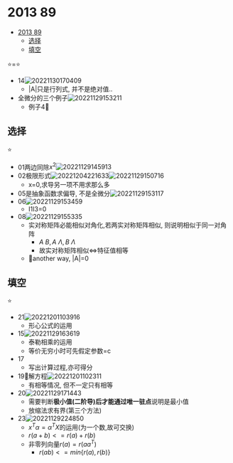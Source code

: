# 2013 89

- [2013 89](#2013-89)
  - [选择](#选择)
  - [填空](#填空)

⭐=⭐

- 14![20221130170409](https://raw.githubusercontent.com/Logible/Image/main/note_image/20221130170409.png)
  - |A|只是行列式, 并不是绝对值..
- 全微分的三个例子![20221129153211](https://raw.githubusercontent.com/Logible/Image/main/note_image/20221129153211.png)
  - 例子4💚

## 选择

⭐

- 01两边同除$x^2$![20221129145913](https://raw.githubusercontent.com/Logible/Image/main/note_image/20221129145913.png)
- 02极限形式![20221204221633](https://raw.githubusercontent.com/Logible/Image/main/note_image/20221204221633.png)![20221129150716](https://raw.githubusercontent.com/Logible/Image/main/note_image/20221129150716.png)
  - x=0,求导另一项不用求那么多
- 05是抽象函数求偏导, 不是全微分![20221129153117](https://raw.githubusercontent.com/Logible/Image/main/note_image/20221129153117.png)
- 06![20221129153459](https://raw.githubusercontent.com/Logible/Image/main/note_image/20221129153459.png)
  - I1I3=0
- 08![20221129155335](https://raw.githubusercontent.com/Logible/Image/main/note_image/20221129155335.png)
  - 实对称矩阵必能相似对角化,若两实对称矩阵相似, 则说明相似于同一对角阵
    - $A~B,A~ \Lambda,B~ \Lambda$
    - 故实对称矩阵相似<=>特征值相等
  - 💚another way, |A|=0

## 填空

⭐

- 21![20221201103916](https://raw.githubusercontent.com/Logible/Image/main/note_image/20221201103916.png)
  - 形心公式的运用
- 15![20221129163619](https://raw.githubusercontent.com/Logible/Image/main/note_image/20221129163619.png)
  - 泰勒相乘的运用
  - 等价无穷小时可先假定参数=c
- 17
  - 写出计算过程,亦可得分
- 19💚解方程![20221201102311](https://raw.githubusercontent.com/Logible/Image/main/note_image/20221201102311.png)
  - 有相等情况, 但不一定只有相等
- 20![20221129171443](https://raw.githubusercontent.com/Logible/Image/main/note_image/20221129171443.png)
  - 需要判断**极小值(二阶导)**后才能通过**唯一驻点**说明是最小值
  - 放缩法求有界(第三个方法)
- 23![20221129224850](https://raw.githubusercontent.com/Logible/Image/main/note_image/20221129224850.png)
  - $x^T \alpha = \alpha^T X$的运用(为一个数,故可交换)
  - $r(a+b)<=r(a)+r(b)$
  - 非零列向量$r(a)=r(aa^T)$
    - $r(ab)<=min\{r(a),r(b)\}$
